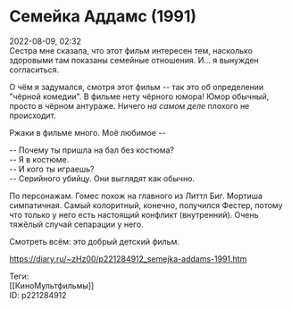 Семейка Аддамс (1991)
======================

   
 2022-08-09, 02:32   
  Сестра мне сказала, что этот фильм интересен тем, насколько здоровыми там показаны семейные отношения. И... я вынужден согласиться.   
   
 О чём я задумался, смотря этот фильм -- так это об определении "чёрной комедии". В фильме нету чёрного юмора! Юмор обычный, просто в чёрном антураже. Ничего  *на самом деле*  плохого не происходит.   
   
 Ржаки в фильме много. Моё любимое --   
   
 -- Почему ты пришла на бал без костюма?   
 -- Я в костюме.   
 -- И кого ты играешь?   
 -- Серийного убийцу. Они выглядят как обычно.   
   
 По персонажам. Гомес похож на главного из Литтл Биг. Мортиша симпатичная. Самый колоритный, конечно, получился Фестер, потому что только у него есть настоящий конфликт (внутренний). Очень тяжёлый случай сепарации у него.   
   
 Смотреть всём: это добрый детский фильм.   
    
 <https://diary.ru/~zHz00/p221284912_semejka-addams-1991.htm>   
   
 Теги:   
 [[КиноМультфильмы]]   
 ID: p221284912